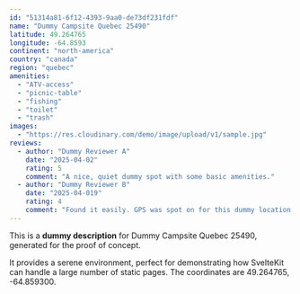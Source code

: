 ```yaml
---
id: "51314a81-6f12-4393-9aa0-de73df231fdf"
name: "Dummy Campsite Quebec 25490"
latitude: 49.264765
longitude: -64.8593
continent: "north-america"
country: "canada"
region: "quebec"
amenities:
  - "ATV-access"
  - "picnic-table"
  - "fishing"
  - "toilet"
  - "trash"
images:
  - "https://res.cloudinary.com/demo/image/upload/v1/sample.jpg"
reviews:
  - author: "Dummy Reviewer A"
    date: "2025-04-02"
    rating: 5
    comment: "A nice, quiet dummy spot with some basic amenities."
  - author: "Dummy Reviewer B"
    date: "2025-04-019"
    rating: 4
    comment: "Found it easily. GPS was spot on for this dummy location."
---
```


This is a **dummy description** for Dummy Campsite Quebec 25490, generated for the proof of concept.

It provides a serene environment, perfect for demonstrating how SvelteKit can handle a large number of static pages. The coordinates are 49.264765, -64.859300.

